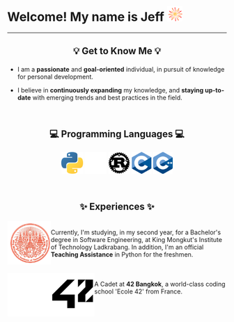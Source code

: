 # Welcome! My name is Jeff <img src="./assets/firework.gif" width="35" height="35">

---

## <p align="center">💡 Get to Know Me 💡</p>

- I am a <strong>passionate</strong> and <strong>goal-oriented</strong> individual, in pursuit of knowledge for personal development.

- I believe in <strong>continuously expanding</strong> my knowledge, and <strong>staying up-to-date</strong> with emerging trends and best practices in the field.

<br>

## <p align="center">💻 Programming Languages 💻</p>

<div> <p align="center">
 <img height="50em" src="./assets/python.png?raw=true" />
 <img height="50em" src="./assets/rust_dark.png?raw=true#gh-dark-mode-only" />
 <img height="50em" src="./assets/rust_light.png?raw=true#gh-light-mode-only" />
 <img height="50em" src="./assets/c.png?raw=true" />
 <img height="50em" src="./assets/cpp.png?raw=true" />
</div> </p>

<br>

## <p align="center">✨ Experiences ✨</p>

<div>
 <img height="100em" src="./assets/kmitl.png" align="left">
 <br>
 <span> Currently, I'm studying, in my second year, for a Bachelor's degree in Software Engineering, at King Mongkut's Institute of Technology Ladkrabang. In addition, I'm an official <strong>Teaching Assistance</strong> in Python for the freshmen.</span>
</div>

<br>
<br>

<div>
 <img height="100em" src="./assets/42_dark.png?raw=true#gh-dark-mode-only" align="left"/>
 <img height="100em" src="./assets/42_light.png?raw=true#gh-light-mode-only" align="left"/>
 <br>
 <span>A Cadet at <strong>42 Bangkok</strong>, a world-class coding school 'Ecole 42' from France.</span>
</div>
